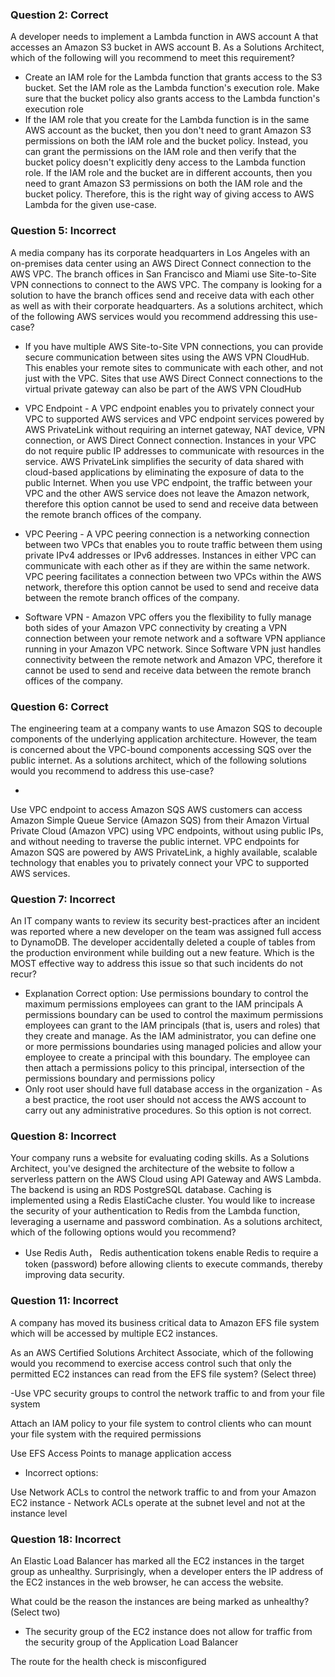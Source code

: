 ### Question 2: Correct
A developer needs to implement a Lambda function in AWS account A that accesses an Amazon S3 bucket in AWS account B.
As a Solutions Architect, which of the following will you recommend to meet this requirement?

- Create an IAM role for the Lambda function that grants access to the S3 bucket. Set the IAM role as the Lambda function's execution role. Make sure that the bucket policy also grants access to the Lambda function's execution role
- If the IAM role that you create for the Lambda function is in the same AWS account as the bucket, then you don't need to grant Amazon S3 permissions on both the IAM role and the bucket policy. Instead, you can grant the permissions on the IAM role and then verify that the bucket policy doesn't explicitly deny access to the Lambda function role. If the IAM role and the bucket are in different accounts, then you need to grant Amazon S3 permissions on both the IAM role and the bucket policy. Therefore, this is the right way of giving access to AWS Lambda for the given use-case.

### Question 5: Incorrect
A media company has its corporate headquarters in Los Angeles with an on-premises data center using an AWS Direct Connect connection to the AWS VPC. The branch offices in San Francisco and Miami use Site-to-Site VPN connections to connect to the AWS VPC. The company is looking for a solution to have the branch offices send and receive data with each other as well as with their corporate headquarters.
As a solutions architect, which of the following AWS services would you recommend addressing this use-case?

- If you have multiple AWS Site-to-Site VPN connections, you can provide secure communication between sites using the AWS VPN CloudHub. This enables your remote sites to communicate with each other, and not just with the VPC. Sites that use AWS Direct Connect connections to the virtual private gateway can also be part of the AWS VPN CloudHub

- VPC Endpoint - A VPC endpoint enables you to privately connect your VPC to supported AWS services and VPC endpoint services powered by AWS PrivateLink without requiring an internet gateway, NAT device, VPN connection, or AWS Direct Connect connection. Instances in your VPC do not require public IP addresses to communicate with resources in the service. AWS PrivateLink simplifies the security of data shared with cloud-based applications by eliminating the exposure of data to the public Internet. When you use VPC endpoint, the traffic between your VPC and the other AWS service does not leave the Amazon network, therefore this option cannot be used to send and receive data between the remote branch offices of the company.
- VPC Peering - A VPC peering connection is a networking connection between two VPCs that enables you to route traffic between them using private IPv4 addresses or IPv6 addresses. Instances in either VPC can communicate with each other as if they are within the same network. VPC peering facilitates a connection between two VPCs within the AWS network, therefore this option cannot be used to send and receive data between the remote branch offices of the company.
- Software VPN - Amazon VPC offers you the flexibility to fully manage both sides of your Amazon VPC connectivity by creating a VPN connection between your remote network and a software VPN appliance running in your Amazon VPC network. Since Software VPN just handles connectivity between the remote network and Amazon VPC, therefore it cannot be used to send and receive data between the remote branch offices of the company.
### Question 6: Correct
The engineering team at a company wants to use Amazon SQS to decouple components of the underlying application architecture. However, the team is concerned about the VPC-bound components accessing SQS over the public internet.
As a solutions architect, which of the following solutions would you recommend to address this use-case?

- 
Use VPC endpoint to access Amazon SQS
AWS customers can access Amazon Simple Queue Service (Amazon SQS) from their Amazon Virtual Private Cloud (Amazon VPC) using VPC endpoints, without using public IPs, and without needing to traverse the public internet. VPC endpoints for Amazon SQS are powered by AWS PrivateLink, a highly available, scalable technology that enables you to privately connect your VPC to supported AWS services.

### Question 7: Incorrect
An IT company wants to review its security best-practices after an incident was reported where a new developer on the team was assigned full access to DynamoDB. The developer accidentally deleted a couple of tables from the production environment while building out a new feature.
Which is the MOST effective way to address this issue so that such incidents do not recur?
- Explanation
Correct option:
Use permissions boundary to control the maximum permissions employees can grant to the IAM principals
A permissions boundary can be used to control the maximum permissions employees can grant to the IAM principals (that is, users and roles) that they create and manage. As the IAM administrator, you can define one or more permissions boundaries using managed policies and allow your employee to create a principal with this boundary. The employee can then attach a permissions policy to this principal, 
intersection of the permissions boundary and permissions policy
- Only root user should have full database access in the organization - As a best practice, the root user should not access the AWS account to carry out any administrative procedures. So this option is not correct.

### Question 8: Incorrect
Your company runs a website for evaluating coding skills. As a Solutions Architect, you've designed the architecture of the website to follow a serverless pattern on the AWS Cloud using API Gateway and AWS Lambda. The backend is using an RDS PostgreSQL database. Caching is implemented using a Redis ElastiCache cluster. You would like to increase the security of your authentication to Redis from the Lambda function, leveraging a username and password combination.
As a solutions architect, which of the following options would you recommend?

- Use Redis Auth， Redis authentication tokens enable Redis to require a token (password) before allowing clients to execute commands, thereby improving data security.


### Question 11: Incorrect
A company has moved its business critical data to Amazon EFS file system which will be accessed by multiple EC2 instances.

As an AWS Certified Solutions Architect Associate, which of the following would you recommend to exercise access control such that only the permitted EC2 instances can read from the EFS file system? (Select three)

-Use VPC security groups to control the network traffic to and from your file system

Attach an IAM policy to your file system to control clients who can mount your file system with the required permissions

Use EFS Access Points to manage application access

- Incorrect options:

Use Network ACLs to control the network traffic to and from your Amazon EC2 instance - Network ACLs operate at the subnet level and not at the instance level

### Question 18: Incorrect
An Elastic Load Balancer has marked all the EC2 instances in the target group as unhealthy. Surprisingly, when a developer enters the IP address of the EC2 instances in the web browser, he can access the website.

What could be the reason the instances are being marked as unhealthy? (Select two)
- The security group of the EC2 instance does not allow for traffic from the security group of the Application Load Balancer

The route for the health check is misconfigured




